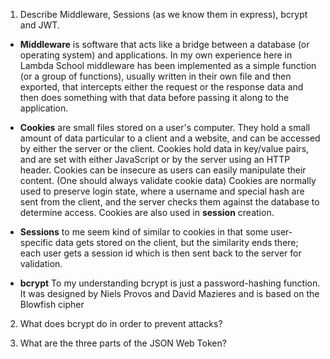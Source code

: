 <!-- Answers to the Short Answer Essay Questions go here -->

1.  Describe Middleware, Sessions (as we know them in express), bcrypt and JWT.

- **Middleware** is software that acts like a bridge between a database (or operating system) 
  and applications. In my own experience here in Lambda School middleware has been implemented
  as a simple function (or a group of functions), usually written in their own file and then 
  exported, that intercepts either the request or the response data and then does something
  with that data before passing it along to the application.

- **Cookies** are small files stored on a user's computer. They hold a small amount of data particular to 
  a client and a website, and can be accessed by either the server or the client. Cookies hold data in key/value
  pairs, and are set with either JavaScript or by the server using an HTTP header. Cookies can be insecure 
  as users can easily manipulate their content. (One should always validate cookie data) Cookies are normally 
  used to preserve login state, where a username and special hash are sent from the client, and the server 
  checks them against the database to determine access. Cookies are also used in **session** creation.

- **Sessions** to me seem kind of similar to cookies in that some user-specific data gets stored on the client, 
  but the similarity ends there; each user gets a session id which is then sent back to the server for 
  validation. 

- **bcrypt** To my understanding bcrypt is just a password-hashing function. It was designed by Niels Provos 
  and David Mazieres and is based on the Blowfish cipher

2.  What does bcrypt do in order to prevent attacks?

3.  What are the three parts of the JSON Web Token?
